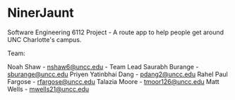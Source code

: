 # NinerJaunt
Software Engineering 6112 Project - A route app to help people get around UNC Charlotte's campus.

Team:

Noah Shaw - nshaw6@uncc.edu - Team Lead
Saurabh Burange - sburange@uncc.edu
Priyen Yatinbhai Dang - pdang2@uncc.edu
Rahel Paul Fargose - rfargose@uncc.edu
Talazia Moore - tmoor126@uncc.edu
Matt Wells - mwells21@uncc.edu

